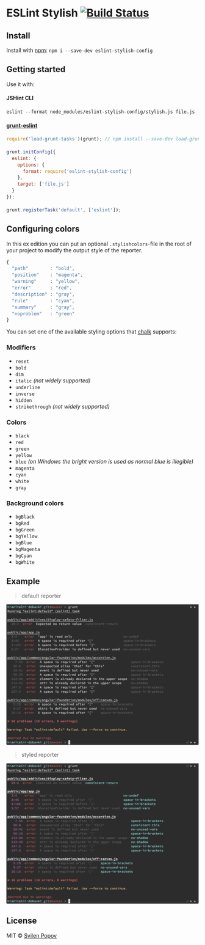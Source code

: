 # ESLint Stylish [![Build Status](https://secure.travis-ci.org/svil4ok/eslint-stylish-config.png?branch=master)](https://travis-ci.org/svil4ok/eslint-stylish-config)

## Install

Install with [npm](https://npmjs.org/package/eslint-stylish-config): `npm i --save-dev eslint-stylish-config`

## Getting started

Use it with:

#### JSHint CLI

```
eslint --format node_modules/eslint-stylish-config/stylish.js file.js
```

#### [grunt-eslint](https://github.com/sindresorhus/grunt-eslint)

```js
require('load-grunt-tasks')(grunt); // npm install --save-dev load-grunt-tasks

grunt.initConfig({
  eslint: {
    options: {
      format: require('eslint-stylish-config')
    },
    target: ['file.js']
  }
});

grunt.registerTask('default', ['eslint']);
```

## Configuring colors

In this ex edition you can put an optional `.stylishcolors`-file in the root of your project to modify the output style of the reporter.

```js
{
  "path"        : "bold",
  "position"    : "magenta",
  "warning"     : "yellow",
  "error"       : "red",
  "description" : "gray",
  "rule"        : "cyan",
  "summary"     : "gray",
  "noproblem"   : "green"
}
```

You can set one of the available styling options that [chalk](https://github.com/sindresorhus/chalk) supports:

### Modifiers

- `reset`
- `bold`
- `dim`
- `italic` *(not widely supported)*
- `underline`
- `inverse`
- `hidden`
- `strikethrough` *(not widely supported)*

### Colors

- `black`
- `red`
- `green`
- `yellow`
- `blue` *(on Windows the bright version is used as normal blue is illegible)*
- `magenta`
- `cyan`
- `white`
- `gray`

### Background colors

- `bgBlack`
- `bgRed`
- `bgGreen`
- `bgYellow`
- `bgBlue`
- `bgMagenta`
- `bgCyan`
- `bgWhite`

## Example

> default reporter

![default reporter](img/eslint-stylish-default.png)

> styled reporter

![styled reporter](img/eslint-stylish-styled.png)

## License

MIT © [Svilen Popov](https://twitter.com/sgpopov)

